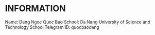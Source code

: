 # INFORMATION 

Name: Dang Ngoc Quoc Bao
School: Da Nang University of Science and Technology School
Telegram ID: quocbaodang
